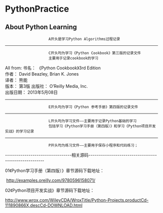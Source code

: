 # PythonPractice
About Python Learning
------------------------------------------------------------------------------------------------
                        A开头是学习Python Algorithms过程记录
------------------------------------------------------------------------------------------------

                        C开头均为学习《Python Cookbook》第三版的记录文件
                        主要用于记录cookbook的学习
                        

All from:
            书名： 《Python Cookbook》3rd Edition            
            作者： David Beazley, Brian K. Jones           
            译者： 熊能            
            版本： 第3版
            出版社： O’Reilly Media, Inc.            
            出版日期： 2013年5月08日
            
------------------------------------------------------------------------------------------------


                        E开头均为学习《Python 参考手册》第四版的记录文件


------------------------------------------------------------------------------------------------

                        L开头均为学习文件——主要用于记录Python基础的学习
                        包括学习《Python学习手册（第四版）》和学习《Python项目开发实战》的学习记录
                        
------------------------------------------------------------------------------------------------
                        P开头均为练习文件——主要用于保存小程序和代码练习；


----------------------------------相关源码-------------------------------------------------------

 01《Python学习手册（第四版）》章节源码下载地址：
            
  http://examples.oreilly.com/9780596158071/
  
 02《Python项目开发实战》章节源码下载地址：
            
            
  http://www.wrox.com/WileyCDA/WroxTitle/Python-Projects.productCd-111890866X,descCd-DOWNLOAD.html
